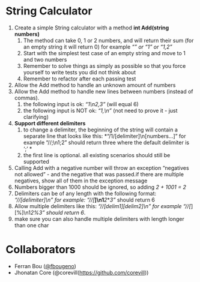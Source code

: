 # String Calculator

1. Create a simple String calculator with a method **int Add(string numbers)**
	1. The method can take 0, 1 or 2 numbers, and will return their sum (for an empty string it will return 0) for example *“” or “1” or “1,2”*
	1. Start with the simplest test case of an empty string and move to 1 and two numbers
	1. Remember to solve things as simply as possible so that you force yourself to write tests you did not think about
	1. Remember to refactor after each passing test
1. Allow the Add method to handle an unknown amount of numbers
1. Allow the Add method to handle new lines between numbers (instead of commas).
	1. the following input is ok:  *“1\n2,3”*  (will equal 6)
	1. the following input is NOT ok:  *“1,\n”* (not need to prove it - just clarifying)
1. **Support different delimiters**
	1. to change a delimiter, the beginning of the string will contain a separate line that looks like this: *“/1/[delimiter]\n[numbers…]” for example “//;\n1;2” should return three where the default delimiter is ‘;’ *
	1. the first line is optional. all existing scenarios should still be supported
1. Calling Add with a negative number will throw an exception “negatives not allowed” - and the negative that was passed.if there are multiple negatives, show all of them in the exception message
1. Numbers bigger than 1000 should be ignored, so adding *2 + 1001  = 2*
1. Delimiters can be of any length with the following format:  *“//[delimiter]\n” for example: “//[***]\n1***2***3”* should return 6
1. Allow multiple delimiters like this:  *“//[delim1][delim2]\n” for example “//[*][%]\n1*2%3” should return 6*.
1. make sure you can also handle multiple delimiters with length longer than one char

# Collaborators

* Ferran Bou ([@fbougeno](https://github.com/fbougeno))
* Jhonatan Core (@corevill(https://github.com/corevill))
